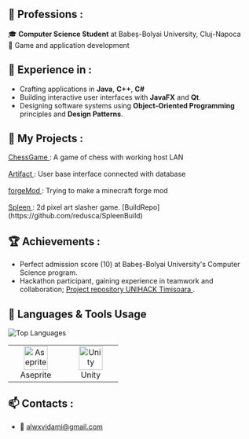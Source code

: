 ## :scroll: Professions :
🎓 **Computer Science Student** at Babeș-Bolyai University, Cluj-Napoca  
🌟 Game and application development

## :hammer: Experience  in :
- Crafting applications in **Java**, **C++**, **C#**
- Building interactive user interfaces with **JavaFX** and **Qt**.
- Designing software systems using **Object-Oriented Programming** principles and **Design Patterns**.

## 📌 My Projects :
 <a href=https://github.com/redarcher69/Power-Chess>
 ChessGame </a> : A game of chess with working host LAN  <br></br>
 <a href="https://github.com/redarcher69/artifact"> 
 Artifact </a> : User base interface connected with database  <br></br>
 <a href="https://github.com/redarcher69/forge1.20.1mod">
 forgeMod </a> : Trying to make a minecraft forge mod <br></br>
  <a href="https://github.com/CodreaCodrin/SpleenAt">
 Spleen </a> : 2d pixel art slasher game. [BuildRepo](https://github.com/redusca/SpleenBuild)

## 🏆 Achievements :
- Perfect admission score (10) at Babeș-Bolyai University's Computer Science program.
- Hackathon participant, gaining experience in teamwork and collaboration; <a href="https://github.com/Paul-Gabriel/UNIHACK39"> Project repository UNIHACK Timisoara </a> .

## :symbols: Languages & Tools Usage 
![Top Languages](https://github-readme-stats.vercel.app/api/top-langs/?username=redarcher69&layout=compact&theme=radical)

<table>
  <tr>
    <td align="center" width="96">
      <img src="https://github.com/user-attachments/assets/74f2c9cd-bb9b-4cd3-a7a4-ff27a19fc71e" width="48" height="48" alt="Aseprite" />
      <br>Aseprite
    </td>
    <td align="center" width="96">
      <img src="https://user-images.githubusercontent.com/14800051/28288788-5e6cba04-6b0e-11e7-9be9-9a68f30ebf3d.png" width="48" height="48" alt="Unity" />
      <br>Unity
    </td>
  </tr>
</table>


## 📫 Contacts :
- 📧 [alwxvidami@gmail.com](mailto:alwxvidami@gmail.com)  
 
